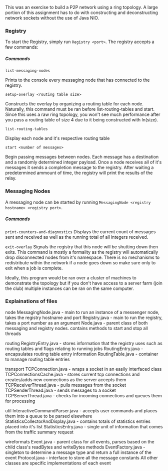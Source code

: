 This was an exercise to build a P2P network using a ring topology. A large portion of this assignment has to do with constructing and deconstructing network sockets without the use of Java NIO.

### Registry

To start the Registry, simply run `Registry <port>`. The registry accepts a few commands:

##### Commands

`list-messaging-nodes`
  
  Prints to the console every messaging node that has connected to the registry.

`setup-overlay <routing table size>`
  
  Constructs the overlay by organizing a routing table for each node. Naturally, this command must be ran before list-routing-tables and start. Since this uses a raw ring topology, you won't see much performance after you pass a routing table of size 4 due to it being constructed with ln(size).

`list-routing-tables`
  
  Display each node and it's respective routing table
  
`start <number of messages>`
  
  Begin passing messages between nodes. Each message has a destination and a randomly determined integer payload. Once a node receives all of it's messages it sends a completion message to the registry. After waiting a predetermined ammount of time, the registry will print the results of the relay.

### Messaging Nodes
A messaging node can be started by running `MessagingNode <registry hostname> <registry port>`.

##### Commands

`print-counters-and-diagnostics`
  Displays the current count of messages sent and received as well as the running total of all integers received.
  
`exit-overlay`
  Signals the registry that this node will be shutting down then exits. This command is mostly a formality as the registry will automatically drop disconnected nodes from it's namespace. There is no mechanisms to redistribute within the network if a node goes down so make sure only to exit when a job is complete.

Ideally, this program would be ran over a cluster of machines to demonstrate the topology but if you don't have access to a server farm (join the club) multiple instances can be ran on the same computer.

### Explainations of files

node
  MessagingNode.java - main to run an instance of a messenger node, takes the registry hostname and port
  Registry.java - main to run the registry, takes a port number as an argument
  Node.java - parent class of both messaging and registry nodes. contains methods to start and stop all threads

routing
  RegistryEntry.java - stores information that the registry uses such as routing tables and flags relating to running jobs
  RoutingEntry.java - encapsulates routing table entry information
  RoutingTable.java - container to manage routing table entries

transport
  TCPConnection.java - wraps a socket in an easily interfaced class
  TCPConnectionsCache.java - stores current tcp connections and creates/adds new connections as the server accepts them
  TCPReceiverThread.java - pulls messages from the socket
  TCPSenderThread.java - sends messages to a socket
  TCPServerThread.java - checks for incoming connections and queues them for processing

util
  InteractiveCommandParser.java - accepts user commands and places them into a queue to be parsed elsewhere
  StatisticsCollectorAndDisplay.java - contains totals of statistics entries placed into it's list
  StatisticsEntry.java - single unit of information that comes from the traffic summary request
  
wireformats
  Event.java - parent class for all events, parses based on the child class's readBytes and writeBytes methods
  EventFactory.java - singleton to determine a message type and return a full instance of the event
  Protocol.java - interface to store all the message constants
  All other classes are specific implementations of each event
